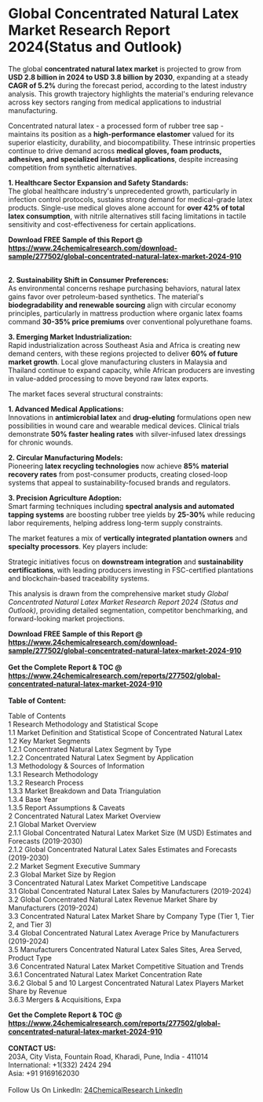 <h1>Global Concentrated Natural Latex Market Research Report 2024(Status and Outlook)</h1><p>The global <strong>concentrated natural latex market</strong> is projected to grow from <strong>USD 2.8 billion in 2024 to USD 3.8 billion by 2030</strong>, expanding at a steady <strong>CAGR of 5.2%</strong> during the forecast period, according to the latest industry analysis. This growth trajectory highlights the material's enduring relevance across key sectors ranging from medical applications to industrial manufacturing.</p><p>Concentrated natural latex - a processed form of rubber tree sap - maintains its position as a <strong>high-performance elastomer</strong> valued for its superior elasticity, durability, and biocompatibility. These intrinsic properties continue to drive demand across <strong>medical gloves, foam products, adhesives, and specialized industrial applications</strong>, despite increasing competition from synthetic alternatives.</p><p><strong>1. Healthcare Sector Expansion and Safety Standards:</strong><br>
The global healthcare industry's unprecedented growth, particularly in infection control protocols, sustains strong demand for medical-grade latex products. Single-use medical gloves alone account for <strong>over 42% of total latex consumption</strong>, with nitrile alternatives still facing limitations in tactile sensitivity and cost-effectiveness for certain applications.</p><div><b>Download FREE Sample of this Report @ 
            <a href="https://www.24chemicalresearch.com/download-sample/277502/global-concentrated-natural-latex-market-2024-910">
            https://www.24chemicalresearch.com/download-sample/277502/global-concentrated-natural-latex-market-2024-910</a></b></div><br><p><strong>2. Sustainability Shift in Consumer Preferences:</strong><br>
As environmental concerns reshape purchasing behaviors, natural latex gains favor over petroleum-based synthetics. The material's <strong>biodegradability and renewable sourcing</strong> align with circular economy principles, particularly in mattress production where organic latex foams command <strong>30-35% price premiums</strong> over conventional polyurethane foams.</p><p><strong>3. Emerging Market Industrialization:</strong><br>
Rapid industrialization across Southeast Asia and Africa is creating new demand centers, with these regions projected to deliver <strong>60% of future market growth</strong>. Local glove manufacturing clusters in Malaysia and Thailand continue to expand capacity, while African producers are investing in value-added processing to move beyond raw latex exports.</p><p>The market faces several structural constraints:</p><p><strong>1. Advanced Medical Applications:</strong><br>
Innovations in <strong>antimicrobial latex</strong> and <strong>drug-eluting</strong> formulations open new possibilities in wound care and wearable medical devices. Clinical trials demonstrate <strong>50% faster healing rates</strong> with silver-infused latex dressings for chronic wounds.</p><p><strong>2. Circular Manufacturing Models:</strong><br>
Pioneering <strong>latex recycling technologies</strong> now achieve <strong>85% material recovery rates</strong> from post-consumer products, creating closed-loop systems that appeal to sustainability-focused brands and regulators.</p><p><strong>3. Precision Agriculture Adoption:</strong><br>
Smart farming techniques including <strong>spectral analysis and automated tapping systems</strong> are boosting rubber tree yields by <strong>25-30%</strong> while reducing labor requirements, helping address long-term supply constraints.</p><p>The market features a mix of <strong>vertically integrated plantation owners</strong> and <strong>specialty processors</strong>. Key players include:</p><p>Strategic initiatives focus on <strong>downstream integration</strong> and <strong>sustainability certifications</strong>, with leading producers investing in FSC-certified plantations and blockchain-based traceability systems.</p><p>This analysis is drawn from the comprehensive market study <em>Global Concentrated Natural Latex Market Research Report 2024 (Status and Outlook)</em>, providing detailed segmentation, competitor benchmarking, and forward-looking market projections.</p><div><b>Download FREE Sample of this Report @ 
            <a href="https://www.24chemicalresearch.com/download-sample/277502/global-concentrated-natural-latex-market-2024-910">
            https://www.24chemicalresearch.com/download-sample/277502/global-concentrated-natural-latex-market-2024-910</a></b></div><br><div><b>Get the Complete Report & TOC @ 
            <a href="https://www.24chemicalresearch.com/reports/277502/global-concentrated-natural-latex-market-2024-910">
            https://www.24chemicalresearch.com/reports/277502/global-concentrated-natural-latex-market-2024-910</a></b></div><br>
            <b>Table of Content:</b><p>Table of Contents<br />
1 Research Methodology and Statistical Scope<br />
1.1 Market Definition and Statistical Scope of Concentrated Natural Latex<br />
1.2 Key Market Segments<br />
1.2.1 Concentrated Natural Latex Segment by Type<br />
1.2.2 Concentrated Natural Latex Segment by Application<br />
1.3 Methodology & Sources of Information<br />
1.3.1 Research Methodology<br />
1.3.2 Research Process<br />
1.3.3 Market Breakdown and Data Triangulation<br />
1.3.4 Base Year<br />
1.3.5 Report Assumptions & Caveats<br />
2 Concentrated Natural Latex Market Overview<br />
2.1 Global Market Overview<br />
2.1.1 Global Concentrated Natural Latex Market Size (M USD) Estimates and Forecasts (2019-2030)<br />
2.1.2 Global Concentrated Natural Latex Sales Estimates and Forecasts (2019-2030)<br />
2.2 Market Segment Executive Summary<br />
2.3 Global Market Size by Region<br />
3 Concentrated Natural Latex Market Competitive Landscape<br />
3.1 Global Concentrated Natural Latex Sales by Manufacturers (2019-2024)<br />
3.2 Global Concentrated Natural Latex Revenue Market Share by Manufacturers (2019-2024)<br />
3.3 Concentrated Natural Latex Market Share by Company Type (Tier 1, Tier 2, and Tier 3)<br />
3.4 Global Concentrated Natural Latex Average Price by Manufacturers (2019-2024)<br />
3.5 Manufacturers Concentrated Natural Latex Sales Sites, Area Served, Product Type<br />
3.6 Concentrated Natural Latex Market Competitive Situation and Trends<br />
3.6.1 Concentrated Natural Latex Market Concentration Rate<br />
3.6.2 Global 5 and 10 Largest Concentrated Natural Latex Players Market Share by Revenue<br />
3.6.3 Mergers & Acquisitions, Expa</p><div><b>Get the Complete Report & TOC @ 
            <a href="https://www.24chemicalresearch.com/reports/277502/global-concentrated-natural-latex-market-2024-910">
            https://www.24chemicalresearch.com/reports/277502/global-concentrated-natural-latex-market-2024-910</a></b></div><br><b>CONTACT US:</b><br>
            203A, City Vista, Fountain Road, Kharadi, Pune, India - 411014<br>
            International: +1(332) 2424 294<br>
            Asia: +91 9169162030 <br><br>
            Follow Us On LinkedIn: <a href="https://www.linkedin.com/company/24chemicalresearch/">24ChemicalResearch LinkedIn</a>